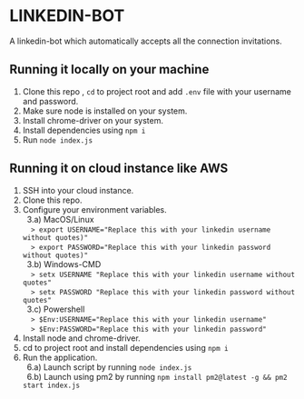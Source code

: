 # LINKEDIN-BOT
A linkedin-bot which automatically accepts all the connection invitations. 

## Running it locally on your machine
1) Clone this repo , `cd` to project root and add `.env` file with your username and password.
2) Make sure node is installed on your system.
3) Install chrome-driver on your system.
4) Install dependencies using `npm i`
5) Run `node index.js`

## Running it on cloud instance like AWS
1) SSH into your cloud instance.
2) Clone this repo.
3) Configure your environment variables. <br />
&ensp;3.a) MacOS/Linux <br />
&emsp;`> export USERNAME="Replace this with your linkedin username without quotes)"` <br />
&emsp;`> export PASSWORD="Replace this with your linkedin password without quotes)"` <br />
&ensp;3.b) Windows-CMD <br />
&emsp;`> setx USERNAME "Replace this with your linkedin username without quotes"` <br />
&emsp;`> setx PASSWORD "Replace this with your linkedin password without quotes"` <br />
&ensp;3.c) Powershell <br />
&emsp;`> $Env:USERNAME="Replace this with your linkedin username"` <br />
&emsp;`> $Env:PASSWORD="Replace this with your linkedin password"` <br />
4) Install node and chrome-driver.
5) cd to project root and install dependencies using `npm i`
6) Run the application. <br />
&ensp;6.a) Launch script by running `node index.js` <br />
&ensp;6.b) Launch using pm2 by running `npm install pm2@latest -g && pm2 start index.js` <br />
